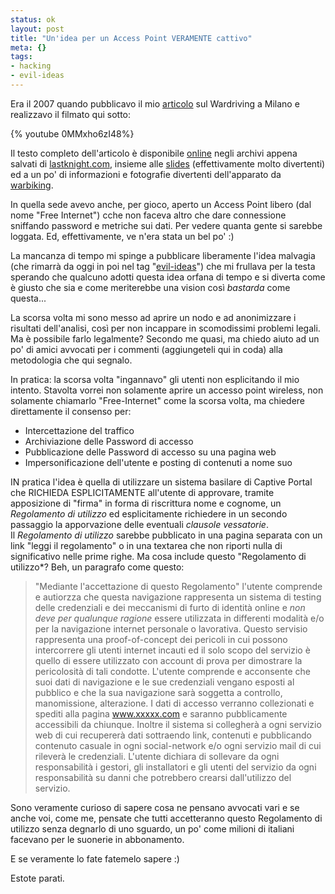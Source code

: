 ```yaml
--- 
status: ok
layout: post
title: "Un'idea per un Access Point VERAMENTE cattivo"
meta: {}
tags: 
- hacking
- evil-ideas
---
```


Era il 2007 quando pubblicavo il mio [articolo][1] sul Wardriving a Milano e realizzavo il filmato qui sotto:

{% youtube 0MMxho6zI48%}

Il testo completo dell'articolo è disponibile [online][1] negli archivi appena salvati di [lastknight.com][1], insieme alle [slides][2] (effettivamente molto divertenti) ed a un po' di informazioni e fotografie divertenti dell'apparato da [warbiking][1].  
  
In quella sede avevo anche, per gioco, aperto un Access Point libero (dal nome "Free Internet") cche non faceva altro che dare connessione sniffando password e metriche sui dati. Per vedere quanta gente si sarebbe loggata. Ed, effettivamente, ve n'era stata un bel po' :)  
  
La mancanza di tempo mi spinge a pubblicare liberamente l'idea malvagia (che rimarrà da oggi in poi nel tag "[evil-ideas](/tags/evil-ideas)") che mi frullava per la testa sperando che qualcuno adotti questa idea orfana di tempo e si diverta come è giusto che sia e come meriterebbe una vision così _bastarda_ come questa...  
  
La scorsa volta mi sono messo ad aprire un nodo e ad anonimizzare i risultati dell'analisi, così per non incappare in scomodissimi problemi legali. Ma è possibile farlo legalmente? Secondo me quasi, ma chiedo aiuto ad un po' di amici avvocati per i commenti (aggiungeteli qui in coda) alla metodologia che qui segnalo.  
  
In pratica: la scorsa volta "ingannavo" gli utenti non esplicitando il mio intento. Stavolta vorrei non solamente aprire un accesso point wireless, non solamente chiamarlo "Free-Internet" come la scorsa volta, ma chiedere direttamente il consenso per:  
  
* Intercettazione del traffico
* Archiviazione delle Password di accesso
* Pubblicazione delle Password di accesso su una pagina web
* Impersonificazione dell'utente e posting di contenuti a nome suo
  
IN pratica l'idea è quella di utilizzare un sistema basilare di Captive Portal che RICHIEDA ESPLICITAMENTE all'utente di approvare, tramite apposizione di "firma" in forma di riscrittura nome e cognome, un *Regolamento di utilizzo* ed esplicitamente richiedere in un secondo passaggio la apporvazione delle eventuali *clausole vessatorie*.  
Il *Regolamento di utilizzo* sarebbe pubblicato in una pagina separata con un link "leggi il regolamento" o in una textarea che non riporti nulla di significativo nelle prime righe. Ma cosa include questo "Regolamento di utilizzo*? Beh, un paragrafo come questo:

> "Mediante l'accettazione di questo Regolamento" l'utente comprende e autiorzza che questa navigazione rappresenta un sistema di testing delle credenziali e dei meccanismi di furto di identità online e _non deve per qualunque ragione_ essere utilizzata in differenti modalità e/o per la navigazione internet personale o lavorativa.
> Questo servisio rappresenta una proof-of-concept dei pericoli in cui possono intercorrere gli utenti internet incauti ed il solo scopo del servizio è quello di essere utilizzato con account di prova per dimostrare la pericolosità di tali condotte.
> L'utente comprende e acconsente che suoi dati di navigazione e le sue credenziali vengano esposti al pubblico e che la sua navigazione sarà soggetta a controllo, manomissione, alterazione. I dati di accesso verranno collezionati e spediti alla pagina www.xxxxx.com e saranno pubblicamente accessibili da chiunque. Inoltre il sistema si collegherà a ogni servizio web di cui recupererà dati sottraendo link, contenuti e pubblicando contenuto casuale in ogni social-network e/o ogni servizio mail di cui rileverà le credenziali.
> L'utente dichiara di sollevare da ogni responsabilità i gestori, gli installatori e gli utenti del servizio da ogni responsabilità su danni che potrebbero crearsi dall'utilizzo del servizio.

Sono veramente curioso di sapere cosa ne pensano avvocati vari e se anche voi, come me, pensate che tutti accetteranno questo Regolamento di utilizzo senza degnarlo di uno sguardo, un po' come milioni di italiani facevano per le suonerie in abbonamento.  
  
E se veramente lo fate fatemelo sapere :)  
  
Estote parati.

[1]: http://mgpf.it/2007/10/04/wardriving-a-milano-warbiking-nella-metropoli
[2]: http://www.slideshare.net/lastknight/wardriving-milano